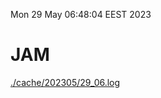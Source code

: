 Mon 29 May 06:48:04 EEST 2023
# JAM
<a href='./cache/202305/29_06.log'>./cache/202305/29_06.log</a>
